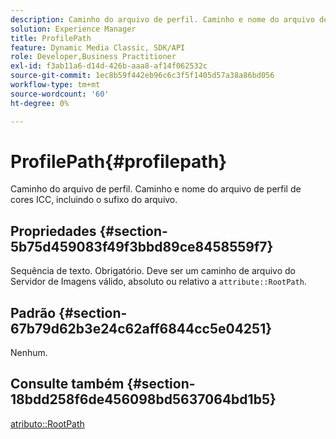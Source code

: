 ```yaml
---
description: Caminho do arquivo de perfil. Caminho e nome do arquivo de perfil de cores ICC, incluindo o sufixo do arquivo.
solution: Experience Manager
title: ProfilePath
feature: Dynamic Media Classic, SDK/API
role: Developer,Business Practitioner
exl-id: f3ab11a6-d14d-426b-aaa8-af14f062532c
source-git-commit: 1ec8b59f442eb96c6c3f5f1405d57a38a86bd056
workflow-type: tm+mt
source-wordcount: '60'
ht-degree: 0%

---
```


# ProfilePath{#profilepath}

Caminho do arquivo de perfil. Caminho e nome do arquivo de perfil de cores ICC, incluindo o sufixo do arquivo.

## Propriedades {#section-5b75d459083f49f3bbd89ce8458559f7}

Sequência de texto. Obrigatório. Deve ser um caminho de arquivo do Servidor de Imagens válido, absoluto ou relativo a `attribute::RootPath`.

## Padrão {#section-67b79d62b3e24c62aff6844cc5e04251}

Nenhum.

## Consulte também {#section-18bdd258f6de456098bd5637064bd1b5}

[atributo::RootPath](../../../../../ir-api/material-cat/image-rendering-api-ref/c-ir-material-catalog/c-ir-attributes-reference/r-ir-rootpath.md#reference-a4d7c96b62e14fcbad1740c702f160f3)
